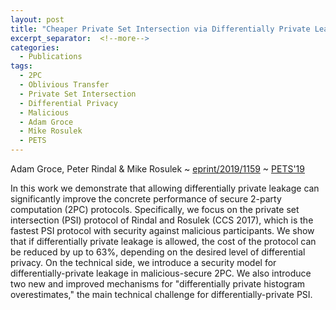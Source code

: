 ```yaml
---
layout: post
title: "Cheaper Private Set Intersection via Differentially Private Leakage"
excerpt_separator:  <!--more-->
categories:
  - Publications
tags:
  - 2PC
  - Oblivious Transfer
  - Private Set Intersection
  - Differential Privacy
  - Malicious
  - Adam Groce
  - Mike Rosulek
  - PETS
---
```


Adam Groce, Peter Rindal & Mike Rosulek ~ <a href="https://eprint.iacr.org/2019/1159">eprint/2019/1159</a> ~ <a href="https://petsymposium.org/cfp19.php">PETS'19</a>

In this work we demonstrate that allowing differentially private leakage can significantly improve the concrete performance of secure 2-party computation (2PC) protocols. Specifically, we focus on the private set intersection (PSI) protocol of Rindal and Rosulek (CCS 2017), which is the fastest PSI protocol with security against malicious participants. We show that if differentially private leakage is allowed, the cost of the protocol can be reduced by up to 63%, depending on the desired level of differential privacy. On the technical side, we introduce a security model for differentially-private leakage in malicious-secure 2PC. We also introduce two new and improved mechanisms for "differentially private histogram overestimates," the main technical challenge for differentially-private PSI. 